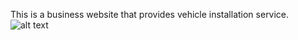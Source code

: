 This is a business website that provides vehicle installation service. 
![alt text](https://raw.githubusercontent.com/snowghost24/SouthernLeatherAndTrim/master/public/assets/images/readmeimg.png)
